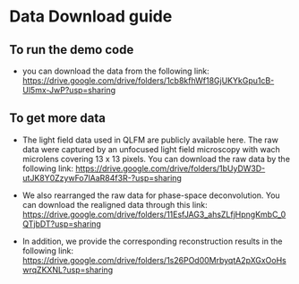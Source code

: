 # Data Download guide
## To run the demo code
- you can download the data from the following link: 
https://drive.google.com/drive/folders/1cb8kfhWf18GjUKYkGpu1cB-Ul5mx-JwP?usp=sharing

## To get more data
- The light field data used in QLFM are publicly available here. The raw data were captured by an unfocused light field microscopy with wach microlens covering 13 x 13 pixels. You can download the raw data by the following link:
https://drive.google.com/drive/folders/1bUyDW3D-utJK8Y0ZzywFo7lAaR84f3R-?usp=sharing

- We also rearranged the raw data for phase-space deconvolution. You can download the realigned data through this link:
https://drive.google.com/drive/folders/11EsfJAG3_ahsZLfjHpngKmbC_0QTjbDT?usp=sharing

- In addition, we provide the corresponding reconstruction results in the following link:
https://drive.google.com/drive/folders/1s26POd00MrbyqtA2pXGxOoHswrqZKXNL?usp=sharing






